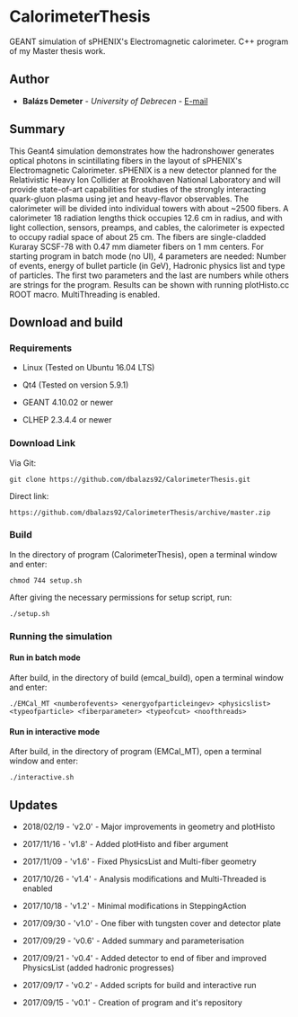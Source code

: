# CalorimeterThesis

GEANT simulation of sPHENIX's Electromagnetic calorimeter. C++ program of my Master thesis work.

## Author

* **Balázs Demeter** - *University of Debrecen* - [E-mail](mailto:balazsdemeter92@gmail.com)

## Summary

This Geant4 simulation demonstrates how the hadronshower generates optical photons in scintillating fibers in the layout of sPHENIX's Electromagnetic Calorimeter. 
sPHENIX is a new detector planned for the Relativistic Heavy Ion Collider at Brookhaven National Laboratory and will provide state-of-art capabilities for studies of the strongly interacting quark-gluon plasma using jet and heavy-flavor observables. 
The calorimeter will be divided into individual towers with about ~2500 fibers. 
A calorimeter 18 radiation lengths thick occupies 12.6 cm in radius, and with light collection, sensors, preamps, and cables, the calorimeter is expected to occupy radial space of about 25 cm. 
The fibers are single-cladded Kuraray SCSF-78 with 0.47 mm diameter fibers on 1 mm centers. 
For starting program in batch mode (no UI), 4 parameters are needed: Number of events, energy of bullet particle (in GeV), Hadronic physics list and type of particles. 
The first two parameters and the last are numbers while others are strings for the program. Results can be shown with running plotHisto.cc ROOT macro. MultiThreading is enabled.

## Download and build

### Requirements

* Linux (Tested on Ubuntu 16.04 LTS)

* Qt4 (Tested on version 5.9.1) 

* GEANT 4.10.02 or newer

* CLHEP 2.3.4.4 or newer

### Download Link

Via Git:

```
git clone https://github.com/dbalazs92/CalorimeterThesis.git
```

Direct link:

```
https://github.com/dbalazs92/CalorimeterThesis/archive/master.zip
```

### Build

In the directory of program (CalorimeterThesis), open a terminal window and enter:

```
chmod 744 setup.sh
```

After giving the necessary permissions for setup script, run:

```
./setup.sh
``` 

### Running the simulation
 
#### Run in batch mode

After build, in the directory of build (emcal_build), open a terminal window and enter:

```
./EMCal_MT <numberofevents> <energyofparticleingev> <physicslist> <typeofparticle> <fiberparameter> <typeofcut> <noofthreads>
```

#### Run in interactive mode

After build, in the directory of program (EMCal_MT), open a terminal window and enter:

```
./interactive.sh
```

## Updates

* 2018/02/19 - 'v2.0' - Major improvements in geometry and plotHisto

* 2017/11/16 - 'v1.8' - Added plotHisto and fiber argument

* 2017/11/09 - 'v1.6' - Fixed PhysicsList and Multi-fiber geometry

* 2017/10/26 - 'v1.4' - Analysis modifications and Multi-Threaded is enabled

* 2017/10/18 - 'v1.2' - Minimal modifications in SteppingAction

* 2017/09/30 - 'v1.0' - One fiber with tungsten cover and detector plate

* 2017/09/29 - 'v0.6' - Added summary and parameterisation

* 2017/09/21 - 'v0.4' - Added detector to end of fiber and improved PhysicsList (added hadronic progresses)

* 2017/09/17 - 'v0.2' - Added scripts for build and interactive run

* 2017/09/15 - 'v0.1' - Creation of program and it's repository
